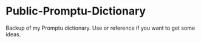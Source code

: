 # Public-Promptu-Dictionary
Backup of my Promptu dictionary. Use or reference if you want to get some ideas. 
